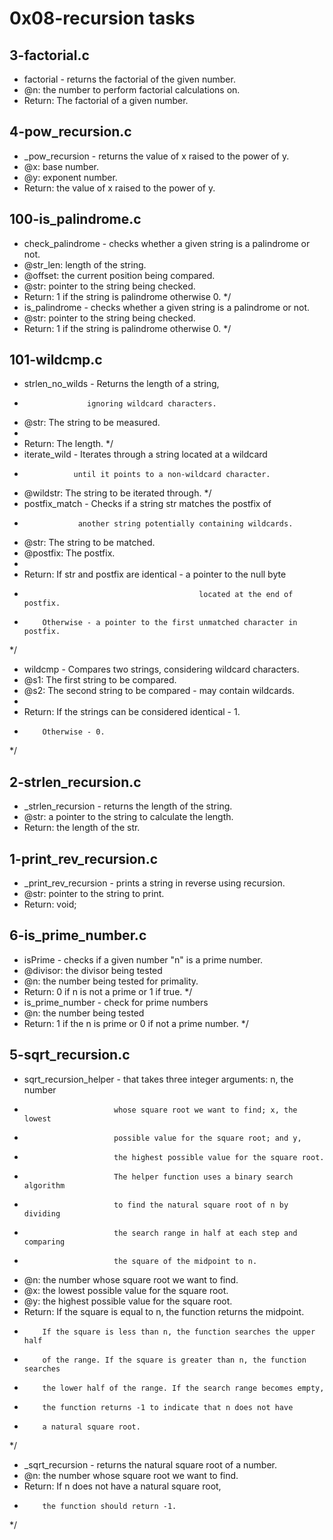 # 0x08-recursion tasks
## 3-factorial.c
* factorial - returns the factorial of the given number.
* @n: the number to perform factorial calculations on.
* Return: The factorial of a given number.
## 4-pow_recursion.c
* _pow_recursion - returns the value of x raised to the power of y.
* @x: base number.
* @y: exponent number.
* Return: the value of x raised to the power of y.
## 100-is_palindrome.c
* check_palindrome - checks whether a given string is a palindrome or not.
* @str_len: length of the string.
* @offset: the current position being compared.
* @str: pointer to the string being checked.
* Return: 1 if the string is palindrome otherwise 0.
*/
* is_palindrome -  checks whether a given string is a palindrome or not.
* @str: pointer to the string being checked.
* Return: 1 if the string is palindrome otherwise 0.
*/
## 101-wildcmp.c
* strlen_no_wilds - Returns the length of a string,
*                   ignoring wildcard characters.
* @str: The string to be measured.
*
* Return: The length.
*/
* iterate_wild - Iterates through a string located at a wildcard
*                until it points to a non-wildcard character.
* @wildstr: The string to be iterated through.
*/
* postfix_match - Checks if a string str matches the postfix of
*                 another string potentially containing wildcards.
* @str: The string to be matched.
* @postfix: The postfix.
*
* Return: If str and postfix are identical - a pointer to the null byte
*                                            located at the end of postfix.
*         Otherwise - a pointer to the first unmatched character in postfix.
*/
* wildcmp - Compares two strings, considering wildcard characters.
* @s1: The first string to be compared.
* @s2: The second string to be compared - may contain wildcards.
*
* Return: If the strings can be considered identical - 1.
*         Otherwise - 0.
*/
## 2-strlen_recursion.c
* _strlen_recursion - returns the length of the string.
* @str: a pointer to the string to calculate the length.
* Return: the length of the str.
## 1-print_rev_recursion.c
* _print_rev_recursion -  prints a string in reverse using recursion.
* @str: pointer to the string to print.
* Return: void;
## 6-is_prime_number.c
* isPrime -  checks if a given number "n" is a prime number.
* @divisor: the divisor being tested
* @n: the number being tested for primality.
* Return: 0 if n is not a prime or 1 if true.
*/
* is_prime_number - check for prime numbers
* @n: the number being tested
* Return: 1 if the n is prime or 0 if not a prime number.
*/
## 5-sqrt_recursion.c
* sqrt_recursion_helper - that takes three integer arguments: n, the number
*                         whose square root we want to find; x, the lowest
*                         possible value for the square root; and y,
*                         the highest possible value for the square root.
*                         The helper function uses a binary search algorithm
*                         to find the natural square root of n by dividing
*                         the search range in half at each step and comparing
*                         the square of the midpoint to n.
* @n: the number whose square root we want to find.
* @x: the lowest possible value for the square root.
* @y: the highest possible value for the square root.
* Return:  If the square is equal to n, the function returns the midpoint.
*         If the square is less than n, the function searches the upper half
*         of the range. If the square is greater than n, the function searches
*         the lower half of the range. If the search range becomes empty,
*         the function returns -1 to indicate that n does not have
*         a natural square root.
*/
* _sqrt_recursion - returns the natural square root of a number.
* @n: the number whose square root we want to find.
* Return: If n does not have a natural square root,
*         the function should return -1.
*/

